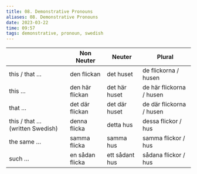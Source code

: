 ```yaml
---
title: 08. Demonstrative Pronouns
aliases: 08. Demonstrative Pronouns
date: 2023-03-22
time: 09:57
tags: demonstrative, pronoun, swedish
---
```



|                                 | Non Neuter      | Neuter         | Plural                   |
| ------------------------------- | --------------- | -------------- | ------------------------ |
| this / that …                   | den flickan     | det huset      | de flickorna / husen     |
| this …                          | den här flickan | det här huset  | de här flickorna / husen |
| that …                          | det där flickan | det där huset  | de där flickorna / husen |
| this / that … (written Swedish) | denna flicka    | detta hus      | dessa flickor / hus      |
| the same …                      | samma flicka    | samma hus      | samma flickor / hus      |
| such …                          | en sådan flicka | ett sådant hus | sådana flickor / hus     |